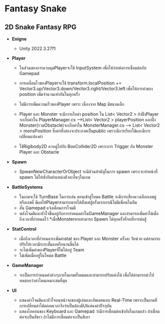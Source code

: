 # Fantasy Snake

## 2D Snake Fantasy RPG

* __Enigne__
    * Unity 2022.3.27f1
    
* __Player__

    * ในส่วนของการควบคุมPlayerจะใช้ InputSystem เพื่อให้ง่ายต่อการเชื่อมต่อกับ Gamepad

    * การเคลื่อนไวของPlayerจะใช้ transform.localPosition += Vector3.up/Vector3.down/Vector3.right/Vector3.left เพื่อให้การค่าของ position เพิ่มจำนวนเท่ากันในทุกครั้ง 
    * ไม่มีการเพิ่มความเร็วของPlayer เพราะ เนื่องจาก Map มีขนาดเล็ก

    * Player และ Monster จะมีการเก็บค่า position ใน List< Vector2 >  ถ้าฝั่งPlayer จะเก็บค่าใน PlayerManager.cs -->List< Vector2 > playerPosition และฝั่ง Monster(รวมObstacle)จะเก็บค่าใน MonsterManager.cs --> List< Vector2 >  monsPosition ซึ่งค่าทั้งสองจะประกาศเป็นpublic เพราะมีการเรียกใช้และมีการเปลี่ยนแปลงค่า
    * ใช้Rigibody2D ควบคู่ไปกับ BoxCollider2D เพราะการ Trigger กับ Monster Player และ Obstacle

* __Spawn__

    * SpwanNewCharacterOrObject จะมีส่วนสำคัญในการ spawn เพราะจะทำหน้าที่ spawn ไม่ให้ซ้ำกับตำแหน่งตัวละอื่นๆในเกม 

* __BattleSystems__
    * ในเกมจะใช้ TurnBase ในการเล่น ตอนเข้าสู่โหมด Battle จะมีการเสี่ยงดวงเลือกเลขคู่หรือเลขคี่ มีผลให้Playerสามารถตายได้ตั้งแต่สู้ครั้งแรกกรณีไม่มีเพื่อนในทีม
    * สั่น Gamepad แจ้งเตือนการโจมตี
    * พลังโจมตีและหัวใจขึ้นอยู่กับการกำหนดค่าในGameManager และสามารถเพิ่มค่าได้เมื่อถึงเวลาที่กำหนดไว้
    *เมื่อMonsterตายสามารถ Spawn ได้ทุกครั้งที่จบที่การต่อสู้

* __StatControl__
    * เมื่อถึงเวลาที่กำหนดจะเพิ่มค่าstat ของ Player และ Monster ครั้งละ 1หน่วย แต่สามารถปรับให้เวลามีระยะสั้นลงหรือนานขึ้นได้
    * จะไม่เพิ่มค่าของPlayerที่ไม่ได้อยู่ Team
    * ไม่เพิ่มเมื่ออยู่ในโหมด Battle

* __GameManager__
    * จะเป็นการกำหนดค่าต่างๆภายในเกมทั้งหมดและสามารถปรับแต่งได้ เพื่อให้สามารถนำไปทดสอบว่าค่าไหนเหมาะสมที่สุด

* __UI__
    * แสดงค่าโจมตีและหัวใจบนหน้าจอของผู้เล่นและอัพเดทแบบ Real-Time เพราะเป็นเกมที่การเปลี่ยนค่าได้ตลอดเวลาจึงจำเป็นต้องมีUIแสดงค่าปัจจุบัน
    * แสดงไอคอนของ Keyboard และ Gamepad ว่ามีการเชื่อมต่อเข้ากับในเกมแล้ว ถ้าเชื่อมต่อจะเป็นสีขาว ถ้าไม่มีการเชื่อมต่อจะเป็นสีเทา
   


